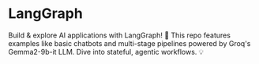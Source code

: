 # LangGraph
Build &amp; explore AI applications with LangGraph! 🚀 This repo features examples like basic chatbots and multi-stage pipelines powered by Groq's Gemma2-9b-it LLM. Dive into stateful, agentic workflows. 💡
